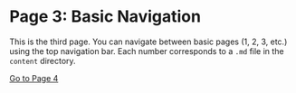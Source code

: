 # Page 3: Basic Navigation

This is the third page. You can navigate between basic pages (1, 2, 3, etc.) using the top navigation bar. Each number corresponds to a `.md` file in the `content` directory.

[Go to Page 4](?page=4)
